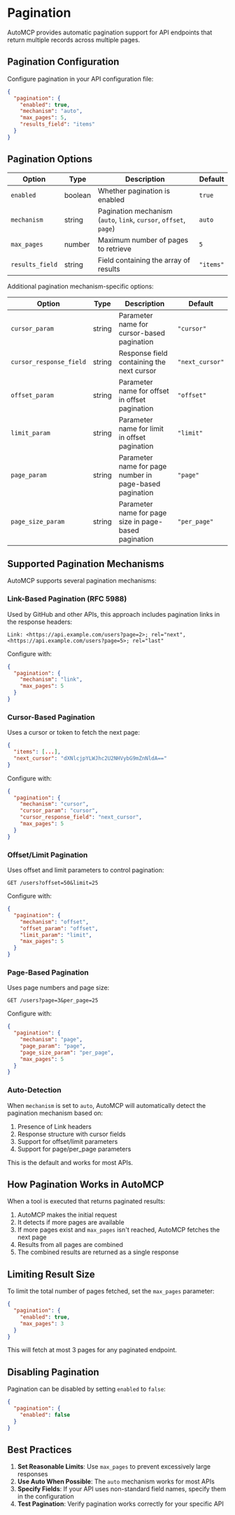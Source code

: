 # Pagination

AutoMCP provides automatic pagination support for API endpoints that return multiple records across multiple pages.

## Pagination Configuration

Configure pagination in your API configuration file:

```json
{
  "pagination": {
    "enabled": true,
    "mechanism": "auto",
    "max_pages": 5,
    "results_field": "items"
  }
}
```

## Pagination Options

| Option | Type | Description | Default |
|--------|------|-------------|---------|
| `enabled` | boolean | Whether pagination is enabled | `true` |
| `mechanism` | string | Pagination mechanism (`auto`, `link`, `cursor`, `offset`, `page`) | `auto` |
| `max_pages` | number | Maximum number of pages to retrieve | `5` |
| `results_field` | string | Field containing the array of results | `"items"` |

Additional pagination mechanism-specific options:

| Option | Type | Description | Default |
|--------|------|-------------|---------|
| `cursor_param` | string | Parameter name for cursor-based pagination | `"cursor"` |
| `cursor_response_field` | string | Response field containing the next cursor | `"next_cursor"` |
| `offset_param` | string | Parameter name for offset in offset pagination | `"offset"` |
| `limit_param` | string | Parameter name for limit in offset pagination | `"limit"` |
| `page_param` | string | Parameter name for page number in page-based pagination | `"page"` |
| `page_size_param` | string | Parameter name for page size in page-based pagination | `"per_page"` |

## Supported Pagination Mechanisms

AutoMCP supports several pagination mechanisms:

### Link-Based Pagination (RFC 5988)

Used by GitHub and other APIs, this approach includes pagination links in the response headers:

```
Link: <https://api.example.com/users?page=2>; rel="next", <https://api.example.com/users?page=5>; rel="last"
```

Configure with:
```json
{
  "pagination": {
    "mechanism": "link",
    "max_pages": 5
  }
}
```

### Cursor-Based Pagination

Uses a cursor or token to fetch the next page:

```json
{
  "items": [...],
  "next_cursor": "dXNlcjpYLWJhc2U2NHVybG9mZnNldA=="
}
```

Configure with:
```json
{
  "pagination": {
    "mechanism": "cursor",
    "cursor_param": "cursor",
    "cursor_response_field": "next_cursor",
    "max_pages": 5
  }
}
```

### Offset/Limit Pagination

Uses offset and limit parameters to control pagination:

```
GET /users?offset=50&limit=25
```

Configure with:
```json
{
  "pagination": {
    "mechanism": "offset",
    "offset_param": "offset",
    "limit_param": "limit",
    "max_pages": 5
  }
}
```

### Page-Based Pagination

Uses page numbers and page size:

```
GET /users?page=3&per_page=25
```

Configure with:
```json
{
  "pagination": {
    "mechanism": "page",
    "page_param": "page",
    "page_size_param": "per_page",
    "max_pages": 5
  }
}
```

### Auto-Detection

When `mechanism` is set to `auto`, AutoMCP will automatically detect the pagination mechanism based on:

1. Presence of Link headers
2. Response structure with cursor fields
3. Support for offset/limit parameters
4. Support for page/per_page parameters

This is the default and works for most APIs.

## How Pagination Works in AutoMCP

When a tool is executed that returns paginated results:

1. AutoMCP makes the initial request
2. It detects if more pages are available
3. If more pages exist and `max_pages` isn't reached, AutoMCP fetches the next page
4. Results from all pages are combined
5. The combined results are returned as a single response

## Limiting Result Size

To limit the total number of pages fetched, set the `max_pages` parameter:

```json
{
  "pagination": {
    "enabled": true,
    "max_pages": 3
  }
}
```

This will fetch at most 3 pages for any paginated endpoint.

## Disabling Pagination

Pagination can be disabled by setting `enabled` to `false`:

```json
{
  "pagination": {
    "enabled": false
  }
}
```

## Best Practices

1. **Set Reasonable Limits**: Use `max_pages` to prevent excessively large responses
2. **Use Auto When Possible**: The `auto` mechanism works for most APIs
3. **Specify Fields**: If your API uses non-standard field names, specify them in the configuration
4. **Test Pagination**: Verify pagination works correctly for your specific API 